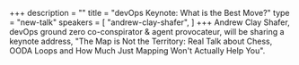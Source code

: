 +++
description = ""
title = "devOps Keynote: What is the Best Move?"
type = "new-talk"
speakers = [
        "andrew-clay-shafer",
]
+++
Andrew Clay Shafer, devOps ground zero co-conspirator & agent provocateur, will be sharing a keynote address, "The Map is Not the Territory: Real Talk about Chess, OODA Loops and How Much Just Mapping Won't Actually Help You".